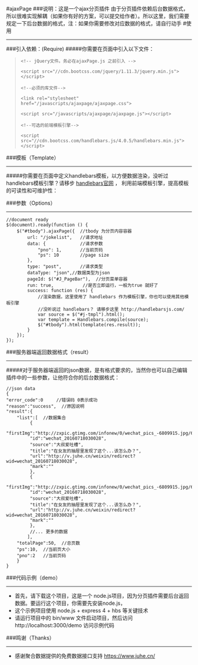 #ajaxPage
###说明：这是一个ajax分页插件
由于分页插件依赖后台数据格式，所以很难实现解耦（如果你有好的方案，可以提交给作者）。所以这里，我们需要规定一下后台数据的格式，注：如果你需要修改对应数据的格式，请自行动手
#使用
***
###引入依赖：(Require)
#####你需要在页面中引入以下文件：
>`<!-- jQuery文件。务必在ajaxPage.js 之前引入 -->`
>
>`<script src="//cdn.bootcss.com/jquery/1.11.3/jquery.min.js"></script>`
>
>`<!--必须的库文件-->`
>
>`<link rel="stylesheet" href="/javascripts/ajaxpage/ajaxpage.css">`
>
>`<script src="/javascripts/ajaxpage/ajaxpage.js"></script>`
>
>`<!--可选的前端模板引擎-->`
>
>`<script src="//cdn.bootcss.com/handlebars.js/4.0.5/handlebars.min.js"></script>`

###模板（Template）
***
#####你需要在页面中定义handlebars模板，以方便数据渲染，没听过handlebars模板引擎？请移步 [handlebars官网](http://handlebarsjs.com/ "handlebars") ， 利用前端模板引擎，提高模板的可读性和可维护性：
    <script id='j-tmpl' type='text/x-jquery-tmpl'>
		{{#each list}}
   		 <tr>
       		<td>
         		<img class="ui-news-img" src="{{f利用前端模板引擎irstImg}}" alt="">
       		</td>
       		<td>{{id}}</td>
       		<td>{{mark}}</td>
       		<td>{{source}}</td>
       		<td>{{title}}</td>
       		<td>
          		<a href="{{url}}">查看详情</a>
       		</td>
   		</tr>
		{{/each}}
	</script>

###参数（Options）
***
    //document ready
    $(document).ready(function () {
        $("#tbody").ajaxPage({  //tbody 为分页内容容器
            url: "/jokelist",   //请求地址
            data: {             //请求参数
                "pno": 1,       //当前页码
                "ps": 10        //page size
            },
            type: "post",       //请求类型
            dataType: "json",//数据类型为json
            pageId: $("#J_PageBar"),  //分页菜单容器
            run: true,           //是否立即运行，一般为true 就好了
            success: function (res) {
                //渲染数据，这里使用了 handlebars 作为模板引擎，你也可以使用其他模板引擎
                //没听说过 handlebars？ 请移步这里 http://handlebarsjs.com/
                var source = $("#j-tmpl").html();
                var template = Handlebars.compile(source);
                $("#tbody").html(template(res.result));
            }
        });
    });
###服务器端返回数据格式（result）
***
#####对于服务器端返回的json数据，是有格式要求的，当然你也可以自己编辑插件中的一些参数，让他符合你的后台数据格式：

    //json data
    {
	"error_code":0     //错误码 0表示成功
	"reason":"success",  //原因说明
	"result":{
		"list":[  //数据集合
			 {
			 "firstImg":"http://zxpic.gtimg.com/infonew/0/wechat_pics_-6809915.jpg/640",
			 "id":"wechat_20160718030028",
			 "source":"大叔爱吐槽",
			 "title":"在女友的抽屉里发现了这个...该怎么办？",
			 "url":"http://v.juhe.cn/weixin/redirect?wid=wechat_20160718030028",
			 "mark":""
			 },
			 {
			 "firstImg":"http://zxpic.gtimg.com/infonew/0/wechat_pics_-6809915.jpg/640",
			 "id":"wechat_20160718030028",
			 "source":"大叔爱吐槽",
			 "title":"在女友的抽屉里发现了这个...该怎么办？",
			 "url":"http://v.juhe.cn/weixin/redirect?wid=wechat_20160718030028",
			 "mark":""
			 },
			 //... 更多的数据	
			],
		"totalPage":50,  //总页数
		"ps":10,  //当前页大小
		"pno":2   //当前页码
		}
	}


###代码示例（demo）
***
* 首先，请下载这个项目，这是一个 node.js项目，因为分页插件需要后台返回数据。要运行这个项目，你需要先安装node.js，
* 这个示例项目使用 node.js + express 4 + hbs 等关键技术
* 请运行项目中的 bin/www 文件启动项目，然后访问 http://localhost:3000/demo 访问示例代码

###鸣谢（Thanks）
***
* 感谢聚合数据提供的免费数据接口支持 https://www.juhe.cn/
